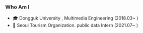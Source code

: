 ### Who Am I
- 🎓 Dongguk University , Multimedia Engineering (2018.03~ )
- 🌃 Seoul Tourism Organization. public data Intern (2021.07~ )
<!--
**minjuu/minjuu** is a ✨ _special_ ✨ repository because its `README.md` (this file) appears on your GitHub profile.

Here are some ideas to get you started:
### Hi there 👋
- 🔭 I’m currently working on ...
- 🌱 I’m currently learning ...
- 👯 I’m looking to collaborate on ...
- 🤔 I’m looking for help with ...
- 💬 Ask me about ...
- 📫 How to reach me: ...
- 😄 Pronouns: ...
- ⚡ Fun fact: ...

- 🌱 Learning Algorithm
- 🥇 majoring in Multimedia Engineering

### Experience
-->
